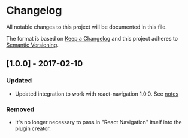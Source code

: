 # Changelog

All notable changes to this project will be documented in this file.

The format is based on [Keep a Changelog](http://keepachangelog.com/en/1.0.0/)
and this project adheres to [Semantic Versioning](http://semver.org/spec/v2.0.0.html).

## [1.0.0] - 2017-02-10

### Updated

- Updated integration to work with react-navigation 1.0.0. See [notes](https://reactnavigation.org/docs/redux-integration.html)

### Removed

- It's no longer necessary to pass in "React Navigation" itself into the plugin creator.

